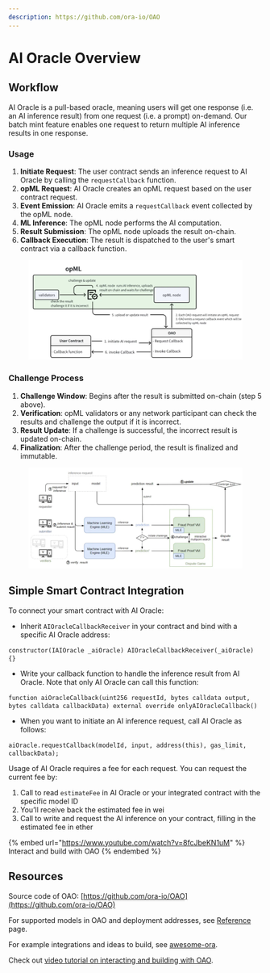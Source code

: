 ```yaml
---
description: https://github.com/ora-io/OAO
---
```


# AI Oracle Overview

## Workflow

AI Oracle is a pull-based oracle, meaning users will get one response (i.e. an AI inference result) from one request (i.e. a prompt) on-demand. Our batch mint feature enables one request to return multiple AI inference results in one response.

### Usage

1. **Initiate Request**: The user contract sends an inference request to AI Oracle by calling the `requestCallback` function.
2. **opML Request**: AI Oracle creates an opML request based on the user contract request.
3. **Event Emission**: AI Oracle emits a `requestCallback` event collected by the opML node.
4. **ML Inference**: The opML node performs the AI computation.
5. **Result Submission**: The opML node uploads the result on-chain.
6. **Callback Execution**: The result is dispatched to the user's smart contract via a callback function.

<figure><img src="../../.gitbook/assets/image (8).png" alt=""><figcaption></figcaption></figure>

### Challenge Process

1. **Challenge Window**: Begins after the result is submitted on-chain (step 5 above).
2. **Verification**: opML validators or any network participant can check the results and challenge the output if it is incorrect.
3. **Result Update**: If a challenge is successful, the incorrect result is updated on-chain.
4. **Finalization**: After the challenge period, the result is finalized and immutable.

<figure><img src="../../.gitbook/assets/image (9).png" alt=""><figcaption></figcaption></figure>

## Simple Smart Contract Integration

To connect your smart contract with AI Oracle:

* Inherit `AIOracleCallbackReceiver` in your contract and bind with a specific AI Oracle address:

```solidity
constructor(IAIOracle _aiOracle) AIOracleCallbackReceiver(_aiOracle) {}
```

* Write your callback function to handle the inference result from AI Oracle. Note that only AI Oracle can call this function:

```solidity
function aiOracleCallback(uint256 requestId, bytes calldata output, bytes calldata callbackData) external override onlyAIOracleCallback()
```

* When you want to initiate an AI inference request, call AI Oracle as follows:

```solidity
aiOracle.requestCallback(modelId, input, address(this), gas_limit, callbackData);
```

Usage of AI Oracle requires a fee for each request. You can request the current fee by:

1. Call to read `estimateFee` in AI Oracle or your integrated contract with the specific model ID
2. You’ll receive back the estimated fee in wei
3. Call to write and request the AI inference on your contract, filling in the estimated fee in ether

{% embed url="https://www.youtube.com/watch?v=8fcJbeKN1uM" %}
Interact and build with OAO
{% endembed %}

## Resources

Source code of OAO: [https://github.com/ora-io/OAO](https://github.com/ora-io/OAO)

For supported models in OAO and deployment addresses, see [Reference](references/) page.

For example integrations and ideas to build, see [awesome-ora](https://github.com/ora-io/awesome-ora#-ai-oracle-cle-ecosystem).

Check out [video tutorial on interacting and building with OAO](https://www.youtube.com/watch?v=8fcJbeKN1uM).
